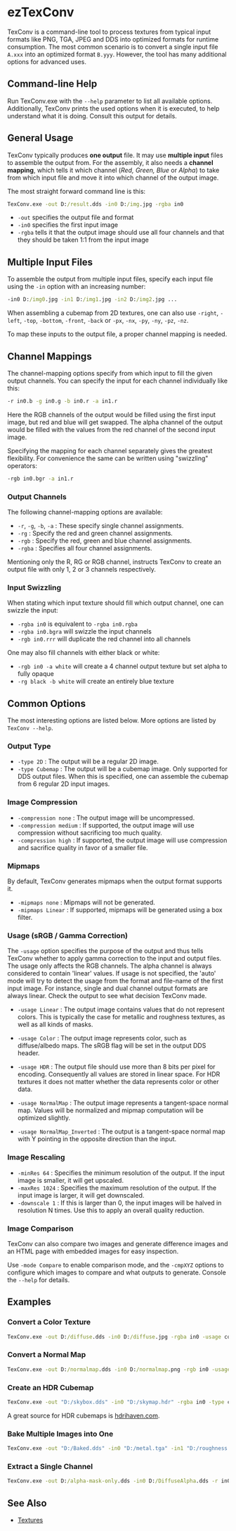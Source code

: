 # ezTexConv

TexConv is a command-line tool to process textures from typical input formats like PNG, TGA, JPEG and DDS into optimized formats for runtime consumption.
The most common scenario is to convert a single input file `A.xxx` into an optimized format `B.yyy`. However, the tool has many additional options for advanced uses.

## Command-line Help

Run TexConv.exe with the `--help` parameter to list all available options. Additionally, TexConv prints the used options when it is executed, to help understand what it is doing. Consult this output for details.

## General Usage

TexConv typically produces **one output** file. It may use **multiple input** files to assemble the output from. For the assembly, it also needs a **channel mapping**, which tells it which channel (*Red, Green, Blue* or *Alpha*) to take from which input file and move it into which channel of the output image.

The most straight forward command line is this:

```cmd
TexConv.exe -out D:/result.dds -in0 D:/img.jpg -rgba in0
```

* `-out` specifies the output file and format
* `-in0` specifies the first input image
* `-rgba` tells it that the output image should use all four channels and that they should be taken 1:1 from the input image

## Multiple Input Files

To assemble the output from multiple input files, specify each input file using the `-in` option with an increasing number:

```cmd
-in0 D:/img0.jpg -in1 D:/img1.jpg -in2 D:/img2.jpg ...
```

When assembling a cubemap from 2D textures, one can also use `-right`, `-left`, `-top`, `-bottom`, `-front`, `-back` or `-px`, `-nx`, `-py`, `-ny`, `-pz`, `-nz`.

To map these inputs to the output file, a proper channel mapping is needed.

## Channel Mappings

The channel-mapping options specify from which input to fill the given output channels. You can specify the input for each channel individually like this:

```cmd
-r in0.b -g in0.g -b in0.r -a in1.r
```

Here the RGB channels of the output would be filled using the first input image, but red and blue will get swapped. The alpha channel of the output would be filled with the values from the red channel of the second input image.

Specifying the mapping for each channel separately gives the greatest flexibility. For convenience the same can be written using "swizzling" operators:

```cmd
-rgb in0.bgr -a in1.r
```

### Output Channels

The following channel-mapping options are available:

* `-r`, `-g`, `-b`, `-a` : These specify single channel assignments.
* `-rg` : Specify the red and green channel assignments.
* `-rgb` : Specify the red, green and blue channel assignments.
* `-rgba` : Specifies all four channel assignments.

Mentioning only the R, RG or RGB channel, instructs TexConv to create an output file with only 1, 2 or 3 channels respectively.

### Input Swizzling

When stating which input texture should fill which output channel, one can swizzle the input:

* `-rgba in0` is equivalent to `-rgba in0.rgba`
* `-rgba in0.bgra` will swizzle the input channels
* `-rgb in0.rrr` will duplicate the red channel into all channels

One may also fill channels with either black or white:

* `-rgb in0 -a white` will create a 4 channel output texture but set alpha to fully opaque
* `-rg black -b white` will create an entirely blue texture

## Common Options

The most interesting options are listed below. More options are listed by `TexConv --help`.

### Output Type

* `-type 2D` : The output will be a regular 2D image.
* `-type Cubemap` : The output will be a cubemap image. Only supported for DDS output files. When this is specified, one can assemble the cubemap from 6 regular 2D input images.

### Image Compression

* `-compression none` : The output image will be uncompressed.
* `-compression medium` : If supported, the output image will use compression without sacrificing too much quality.
* `-compression high` : If supported, the output image will use compression and sacrifice quality in favor of a smaller file.

### Mipmaps

By default, TexConv generates mipmaps when the output format supports it.

* `-mipmaps none` : Mipmaps will not be generated.
* `-mipmaps Linear` : If supported, mipmaps will be generated using a box filter.

### Usage (sRGB / Gamma Correction)

The `-usage` option specifies the purpose of the output and thus tells TexConv whether to apply gamma correction to the input and output files. The usage only affects the RGB channels. The alpha channel is always considered to contain 'linear' values. If usage is not specified, the 'auto' mode will try to detect the usage from the format and file-name of the first input image. For instance, single and dual channel output formats are always linear. Check the output to see what decision TexConv made.

* `-usage Linear` : The output image contains values that do not represent colors. This is typically the case for metallic and roughness textures, as well as all kinds of masks.

* `-usage Color` : The output image represents color, such as diffuse/albedo maps. The sRGB flag will be set in the output DDS header.

* `-usage HDR` : The output file should use more than 8 bits per pixel for encoding. Consequently all values are stored in linear space. For HDR textures it does not matter whether the data represents color or other data.

* `-usage NormalMap` : The output image represents a tangent-space normal map. Values will be normalized and mipmap computation will be optimized slightly.

* `-usage NormalMap_Inverted` : The output is a tangent-space normal map with Y pointing in the opposite direction than the input.

### Image Rescaling

* `-minRes 64` : Specifies the minimum resolution of the output. If the input image is smaller, it will get upscaled.
* `-maxRes 1024` : Specifies the maximum resolution of the output. If the input image is larger, it will get downscaled.
* `-downscale 1` : If this is larger than 0, the input images will be halved in resolution N times. Use this to apply an overall quality reduction.

### Image Comparison

TexConv can also compare two images and generate difference images and an HTML page with embedded images for easy inspection.

Use `-mode Compare` to enable comparison mode, and the `-cmpXYZ` options to configure which images to compare and what outputs to generate. Console the `--help` for details.

## Examples

### Convert a Color Texture

```cmd
TexConv.exe -out D:/diffuse.dds -in0 D:/diffuse.jpg -rgba in0 -usage color
```

### Convert a Normal Map

```cmd
TexConv.exe -out D:/normalmap.dds -in0 D:/normalmap.png -rgb in0 -usage normalmap
```

### Create an HDR Cubemap

```cmd
TexConv.exe -out "D:/skybox.dds" -in0 "D:/skymap.hdr" -rgba in0 -type cubemap -usage hdr
```

A great source for HDR cubemaps is [hdrihaven.com](https://hdrihaven.com/hdris/).

### Bake Multiple Images into One

```cmd
TexConv.exe -out "D:/Baked.dds" -in0 "D:/metal.tga" -in1 "D:/roughness.png" -in2 "D:/DiffuseAlpha.dds" -r in1.r -g in0.r -b black -a in2.a -usage linear
```

### Extract a Single Channel

```cmd
TexConv.exe -out D:/alpha-mask-only.dds -in0 D:/DiffuseAlpha.dds -r in0.a
```

## See Also

* [Textures](../graphics/textures-overview.md)
